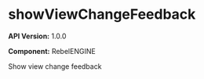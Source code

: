 # showViewChangeFeedback

**API Version:** 1.0.0

**Component:** RebelENGINE

Show view change feedback


